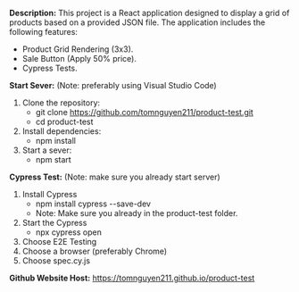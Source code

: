 **Description:**
This project is a React application designed to display a grid of products based on a provided JSON file. The application includes the following features:
- Product Grid Rendering (3x3).
- Sale Button (Apply 50% price).
- Cypress Tests.

**Start Sever:**
(Note: preferably using Visual Studio Code)
1. Clone the repository:
   - git clone https://github.com/tomnguyen211/product-test.git
   - cd product-test
2. Install dependencies:
   - npm install
3. Start a sever:
   - npm start


**Cypress Test:**
(Note: make sure you already start server)
1. Install Cypress
   - npm install cypress --save-dev
   - Note: Make sure you already in the product-test folder.
2. Start the Cypress
   - npx cypress open
3. Choose E2E Testing 
4. Choose a browser (preferably Chrome)
5. Choose spec.cy.js


**Github Website Host:**
https://tomnguyen211.github.io/product-test
     


